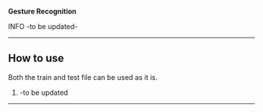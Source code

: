 **Gesture Recognition**

INFO
-to be updated-

---

## How to use

Both the train and test file can be used as it is.

1. -to be updated

---